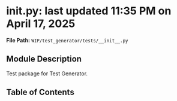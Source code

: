 # __init__.py: last updated 11:35 PM on April 17, 2025

**File Path:** `WIP/test_generator/tests/__init__.py`

## Module Description

Test package for Test Generator.

## Table of Contents
